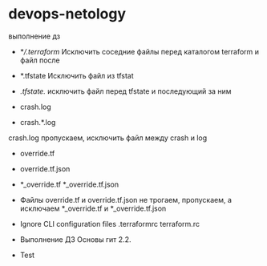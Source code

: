# devops-netology

выполнение дз

* **/.terraform*
Исключить соседние файлы перед каталогом terraform и  файл после

* *.tfstate
Исключить  файл из tfstat

* *.tfstate.*
исключить файл перед tfstate и последующий за ним

* crash.log
* crash.*.log

crash.log пропускаем, исключить файл между crash и log

* override.tf
* override.tf.json
* *_override.tf
*_override.tf.json

* Файлы override.tf и  override.tf.json не трогаем, пропускаем, а исключаем *_override.tf и *_override.tf.json

* Ignore CLI configuration files
.terraformrc
terraform.rc

* Выполнение ДЗ Основы гит 2.2.
* Test

